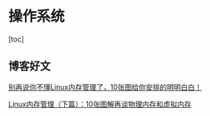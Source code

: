 # 操作系统

[toc]



##  博客好文

[别再说你不懂Linux内存管理了，10张图给你安排的明明白白！](https://mp.weixin.qq.com/s?__biz=MzIwMjM4NDE1Nw==&mid=2247483865&idx=1&sn=dfa63a467b620b6131acaef9ea6874a3&chksm=96de37aba1a9bebdcc097314f40ae633bd393253759ecd970ac84cdb41f18994da9405dbf356&token=1178579599&lang=zh_CN&scene=21#wechat_redirect)

[Linux内存管理（下篇）：10张图解再谈物理内存和虚拟内存](https://mp.weixin.qq.com/s/EvU7pV51ctPooREQt_8SaQ)